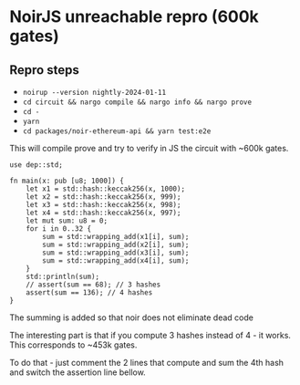# NoirJS unreachable repro (600k gates)

## Repro steps

- `noirup --version nightly-2024-01-11`
- `cd circuit && nargo compile && nargo info && nargo prove`
- `cd -`
- `yarn`
- `cd packages/noir-ethereum-api && yarn test:e2e`

This will compile prove and try to verify in JS the circuit with ~600k gates.

```
use dep::std;

fn main(x: pub [u8; 1000]) {
    let x1 = std::hash::keccak256(x, 1000);
    let x2 = std::hash::keccak256(x, 999);
    let x3 = std::hash::keccak256(x, 998);
    let x4 = std::hash::keccak256(x, 997);
    let mut sum: u8 = 0;
    for i in 0..32 {
        sum = std::wrapping_add(x1[i], sum);
        sum = std::wrapping_add(x2[i], sum);
        sum = std::wrapping_add(x3[i], sum);
        sum = std::wrapping_add(x4[i], sum);
    }
    std::println(sum);
    // assert(sum == 68); // 3 hashes
    assert(sum == 136); // 4 hashes
}

```

The summing is added so that noir does not eliminate dead code

The interesting part is that if you compute 3 hashes instead of 4 - it works. This corresponds to ~453k gates.

To do that - just comment the 2 lines that compute and sum the 4th hash and switch the assertion line bellow.
